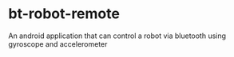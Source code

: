 bt-robot-remote
===============

An android application that can control a robot via bluetooth using gyroscope and accelerometer
